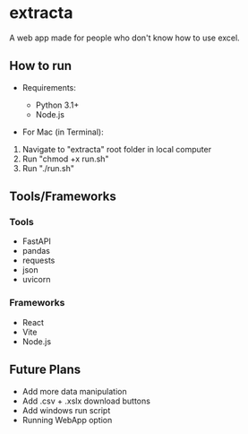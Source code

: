 # extracta
A web app made for people who don't know how to use excel.

## How to run
- Requirements:
    - Python 3.1+
    - Node.js

- For Mac (in Terminal):
1. Navigate to "extracta" root folder in local computer
2. Run "chmod +x run.sh"
3. Run "./run.sh"

## Tools/Frameworks
### Tools
- FastAPI
- pandas
- requests
- json
- uvicorn

### Frameworks
- React
- Vite
- Node.js

## Future Plans
- Add more data manipulation
- Add .csv + .xslx download buttons
- Add windows run script
- Running WebApp option
